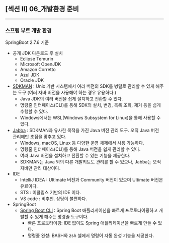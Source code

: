 ## [섹션 II] 06_개발환경 준비

---

### 스프링 부트 개발 환경
SpringBoot 2.7.6 기준
- 공개 JDK 다운로드 후 설치
   - Eclipse Temurin
   - Microsoft OpenJDK
   - Amazon Corretto
   - Azul JDK
   - Oracle JDK
- [SDKMAN](https://sdkman.io/) : Unix 기반 시스템에서 여러 버전의 SDK를 병렬로 관리할 수 있게 해주는 도구 (여러 자바 버전을 사용해야 하는 경우 유용하다.)
   - Java JDK의 여러 버전을 쉽게 설치하고 전환할 수 있다.
   - 명령줄 인터페이스(CLI)를 통해 SDK의 설치, 변경, 목록 조회, 제거 등을 쉽게 수행할 수 있다.
   - Windows에서는 WSL(Windows Subsystem for Linux)을 통해 사용할 수 있다.
- [Jabba](https://github.com/shyiko/jabba) : SDKMAN과 유사한 목적을 가진 Java 버전 관리 도구. 오직 Java 버전 관리에만 초점을 맞추고 있다.
   - Windows, macOS, Linux 등 다양한 운영 체제에서 사용 가능하다.
   - 명령줄 인터페이스(CLI)를 통해 Java 버전을 쉽게 관리할 수 있다.
   - 여러 Java 버전을 설치하고 전환할 수 있는 기능을 제공한다.
   - SDKMAN는 Java 외의 다른 개발키트도 관리를 할 수 있으나, Jabba는 오직 자바만 관리 대상이다.
- IDE
   - IntelliJ IDEA : Ultimate 버전과 Community 버전이 있으며 Ultimate 버전은 유료이다.
   - STS : 이클립스 기반의 IDE 이다.
   - VS code : 비추천. 상당이 불편하다.
- SpringBoot
  - [Spring Boot CLI](https://docs.spring.io/spring-boot/installing.html#getting-started.installing.cli) : Spring Boot 애플리케이션을 빠르게 프로토타이핑하고 개발할 수 있게 해주는 명령줄 도구이다.
    - 빠른 프로토타이핑: IDE 없이도 Spring 애플리케이션을 빠르게 만들 수 있다.
    - 명령줄 완성: BASH와 zsh 셸에서 명령어 자동 완성 기능을 제공한다.